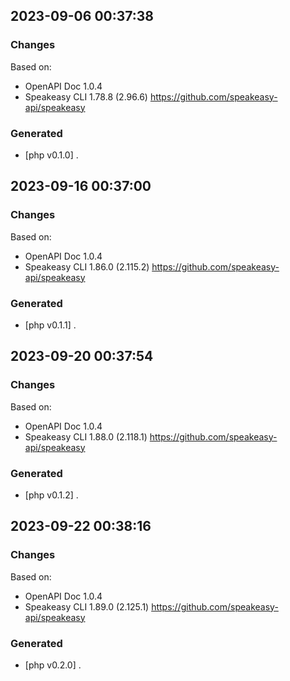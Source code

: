 

## 2023-09-06 00:37:38
### Changes
Based on:
- OpenAPI Doc 1.0.4 
- Speakeasy CLI 1.78.8 (2.96.6) https://github.com/speakeasy-api/speakeasy
### Generated
- [php v0.1.0] .

## 2023-09-16 00:37:00
### Changes
Based on:
- OpenAPI Doc 1.0.4 
- Speakeasy CLI 1.86.0 (2.115.2) https://github.com/speakeasy-api/speakeasy
### Generated
- [php v0.1.1] .

## 2023-09-20 00:37:54
### Changes
Based on:
- OpenAPI Doc 1.0.4 
- Speakeasy CLI 1.88.0 (2.118.1) https://github.com/speakeasy-api/speakeasy
### Generated
- [php v0.1.2] .

## 2023-09-22 00:38:16
### Changes
Based on:
- OpenAPI Doc 1.0.4 
- Speakeasy CLI 1.89.0 (2.125.1) https://github.com/speakeasy-api/speakeasy
### Generated
- [php v0.2.0] .
